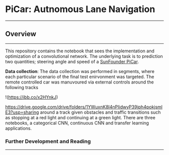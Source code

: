 # PiCar: Autnomous Lane Navigation
________________________________________________________________________________________________________________________________________

## Overview 
________________________________________________________________________________________________________________________________________

This repository contains the notebook that sees the implementation and optimization of a convolutional network. The underlying task is to prediction two
quantities; steering angle and speed of a [SunFounder PiCar](https://www.sunfounder.com/smart-video-car-kit-v2-0.html). 

**Data collection**:
The data collection was performed in segments, where each particular scenario of the final test enirvonment was targeted. The remote controlled car was manuvoured via external controls around the following tracks

!(https://ibb.co/x2HYnkJ)




https://drive.google.com/drive/folders/1YWuxnK8l4nPIidwyP39jph4pokjsmlE3?usp=sharing
around a track given obstacles and traffic transitions such as stopping at a red light and continuing at a green light. There are three notebooks, a categorical CNN, continuous CNN and transfer learning applications.

### Further Development and Reading
________________________________________________________________________________________________________________________________________

